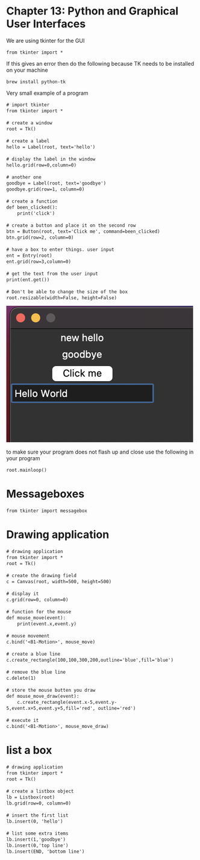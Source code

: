 # Chapter 13: Python and Graphical User Interfaces

We are using tkinter for the GUI

```
from tkinter import *
```

If this gives an error then do the following because TK needs to be installed on your machine
```
brew install python-tk
```

Very small example of a program

```
# import tkinter
from tkinter import *

# create a window
root = Tk()

# create a label
hello = Label(root, text='hello')

# display the label in the window
hello.grid(row=0,column=0)

# another one
goodbye = Label(root, text='goodbye')
goodbye.grid(row=1, column=0)

# create a function
def been_clicked():
    print('click')

# create a button and place it on the second row   
btn = Button(root, text='Click me', command=been_clicked)    
btn.grid(row=2, column=0)

# have a box to enter things. user input
ent = Entry(root)
ent.grid(row=3,column=0)

# get the text from the user input
print(ent.get())

# Don't be able to change the size of the box
root.resizable(width=False, height=False)
```

![](media/20220613152449.png)    

to make sure your program does not flash up and close use the following in your program

```
root.mainloop()
```

# Messageboxes
```
from tkinter import messagebox
```

# Drawing application

```
# drawing application
from tkinter import *
root = Tk()

# create the drawing field
c = Canvas(root, width=500, height=500)

# display it
c.grid(row=0, column=0)

# function for the mouse
def mouse_move(event):
    print(event.x,event.y)

# mouse movement    
c.bind('<B1-Motion>', mouse_move)

# create a blue line
c.create_rectangle(100,100,300,200,outline='blue',fill='blue')

# remove the blue line
c.delete(1)

# store the mouse butten you draw
def mouse_move_draw(event):
    c.create_rectangle(event.x-5,event.y-5,event.x+5,event.y+5,fill='red', outline='red')
    
# execute it
c.bind('<B1-Motion>', mouse_move_draw)
```

# list a box
```
# drawing application
from tkinter import *
root = Tk()

# create a listbox object
lb = Listbox(root)
lb.grid(row=0, column=0)

# insert the first list
lb.insert(0, 'hello')

# list some extra items
lb.insert(1,'goodbye')
lb.insert(0,'top line')
lb.insert(END, 'bottom line')
```